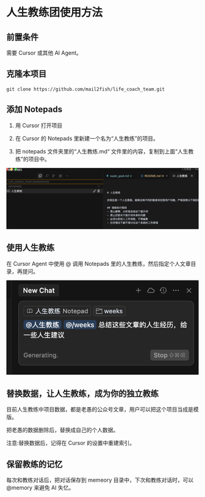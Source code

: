 # 人生教练团使用方法

## 前置条件

需要 Cursor 或其他 AI Agent。

## 克隆本项目

```
git clone https://github.com/mail2fish/life_coach_team.git

```

## 添加 Notepads

1. 用 Cursor 打开项目

2. 在 Cursor 的 Notepads 里新建一个名为“人生教练”的项目。

3. 把 notepads 文件夹里的“人生教练.md“ 文件里的内容，复制到上面“人生教练”的项目中。

![人生教练 Notepad](images/notepad.png)


## 使用人生教练

在 Cursor Agent 中使用 @ 调用 Notepads 里的人生教练，然后指定个人文章目录，再提问。


![人生教练使用方法示例](images/usage_example1.png)


## 替换数据，让人生教练，成为你的独立教练

目前人生教练中项目数据，都是老愚的公众号文章，用户可以把这个项目当成是模版。

把老愚的数据删除后，替换成自己的个人数据。

注意:替换数据后，记得在 Cursor 的设置中重建索引。


## 保留教练的记忆

每次和教练对话后，把对话保存到 memeory 目录中，下次和教练对话时，可以 @memory 来避免 AI 失忆。
